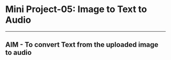 # Mini Project-05: Image to Text to Audio
---
## **AIM** - To convert Text from the uploaded image to audio 

